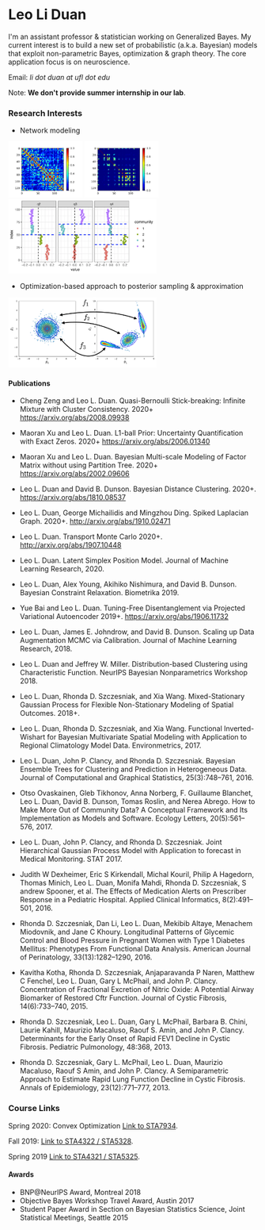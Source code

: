 # Leo Li Duan

I'm an assistant professor & statistician working on Generalized Bayes. My current interest is to build a new set of probabilistic (a.k.a. Bayesian) models that exploit non-parametric Bayes, optimization & graph theory. The core application focus is on neuroscience.

Email:
_li dot duan at ufl dot edu_

Note: **We don't provide summer internship in our lab**. 


### Research Interests
* Network modeling

<img src="./network_corr.png" width="150"> <img src="./network_est_model.png" width="150">
<img src="./sign_partition.png" width="300"> 

* Optimization-based approach to posterior sampling  & approximation

<img src="./transport.png" width="300">




#### Publications
*   Cheng Zeng and Leo L. Duan. Quasi-Bernoulli Stick-breaking: Infinite Mixture with Cluster Consistency. 2020+  https://arxiv.org/abs/2008.09938
*   Maoran Xu and Leo L. Duan. L1-ball Prior: Uncertainty Quantification with Exact Zeros. 2020+  https://arxiv.org/abs/2006.01340
*   Maoran Xu and Leo L. Duan. Bayesian Multi-scale Modeling of Factor Matrix without using Partition Tree. 2020+ https://arxiv.org/abs/2002.09606
*   Leo L. Duan and David B. Dunson. Bayesian Distance Clustering. 2020+. https://arxiv.org/abs/1810.08537
*   Leo L. Duan, George Michailidis and Mingzhou Ding. Spiked Laplacian Graph. 2020+. http://arxiv.org/abs/1910.02471
*   Leo L. Duan. Transport Monte Carlo 2020+. http://arxiv.org/abs/1907.10448

*   Leo L. Duan. Latent Simplex Position Model. Journal of Machine Learning Research, 2020.
*   Leo L. Duan, Alex Young, Akihiko Nishimura, and David B. Dunson. Bayesian Constraint Relaxation. Biometrika 2019.
*   Yue Bai and Leo L. Duan. Tuning-Free Disentanglement via Projected Variational Autoencoder  2019+. https://arxiv.org/abs/1906.11732
*   Leo L. Duan, James E. Johndrow, and David B. Dunson. Scaling up Data Augmentation MCMC via Calibration. Journal of Machine Learning Research, 2018.
*   Leo L. Duan and Jeffrey W. Miller. Distribution-based Clustering using Characteristic Function. NeurIPS Bayesian Nonparametrics Workshop 2018.
*   Leo L. Duan, Rhonda D. Szczesniak, and Xia Wang. Mixed-Stationary Gaussian Process for Flexible Non-Stationary Modeling of Spatial Outcomes. 2018+.
*   Leo L. Duan, Rhonda D. Szczesniak, and Xia Wang. Functional Inverted-Wishart for Bayesian Multivariate Spatial Modeling with Application to Regional Climatology Model Data. Environmetrics, 2017.
*   Leo L. Duan, John P. Clancy, and Rhonda D. Szczesniak. Bayesian Ensemble Trees for Clustering and Prediction in Heterogeneous Data. Journal of Computational and Graphical Statistics, 25(3):748–761, 2016.
*	Otso Ovaskainen, Gleb Tikhonov, Anna Norberg, F. Guillaume Blanchet, Leo L. Duan, David B. Dunson, Tomas Roslin, and Nerea Abrego. How to Make More Out of Community Data? A Conceptual Framework and Its Implementation as Models and Software. Ecology Letters, 20(5):561–576, 2017.
*  Leo L. Duan, John P. Clancy, and Rhonda D. Szczesniak. Joint Hierarchical Gaussian Process Model with Application to forecast in Medical Monitoring. STAT 2017.
*  Judith W Dexheimer, Eric S Kirkendall, Michal Kouril, Philip A Hagedorn, Thomas Minich, Leo L. Duan, Monifa Mahdi, Rhonda D. Szczesniak, S andrew Spooner, et al. The Effects of Medication Alerts on Prescriber Response in a Pediatric Hospital. Applied Clinical Informatics, 8(2):491–501, 2016.
*  Rhonda D. Szczesniak, Dan Li, Leo L. Duan, Mekibib Altaye, Menachem Miodovnik, and Jane C Khoury. Longitudinal Patterns of Glycemic Control and Blood Pressure in Pregnant Women with Type 1 Diabetes Mellitus: Phenotypes From Functional Data Analysis. American Journal of Perinatology, 33(13):1282–1290, 2016.
*  Kavitha Kotha, Rhonda D. Szczesniak, Anjaparavanda P Naren, Matthew C Fenchel, Leo L. Duan, Gary L McPhail, and John P. Clancy. Concentration of Fractional Excretion of Nitric Oxide: A Potential Airway Biomarker of Restored Cftr Function. Journal of Cystic Fibrosis, 14(6):733–740, 2015. 
*  Rhonda D. Szczesniak, Leo L. Duan, Gary L McPhail, Barbara B. Chini, Laurie Kahill, Maurizio Macaluso, Raouf S. Amin, and John P. Clancy. Determinants for the Early Onset of Rapid FEV1 Decline in Cystic Fibrosis. Pediatric Pulmonology, 48:368, 2013.
*  Rhonda D. Szczesniak, Gary L. McPhail, Leo L. Duan, Maurizio Macaluso, Raouf S Amin, and John P. Clancy. A Semiparametric Approach to Estimate Rapid Lung Function Decline in Cystic Fibrosis. Annals of Epidemiology, 23(12):771–777, 2013.


### Course Links

Spring 2020: Convex Optimization
[Link to STA7934](./stat7934/start.html).

Fall 2019:
[Link to STA4322 / STA5328](./stat4322/start.html).

Spring 2019
[Link to STA4321 / STA5325](./stat4321/start.html).



#### Awards
- BNP@NeurIPS Award, Montreal 2018
- Objective Bayes Workshop Travel Award, Austin 2017
- Student Paper Award in Section on Bayesian Statistics Science, Joint Statistical Meetings, Seattle 2015

